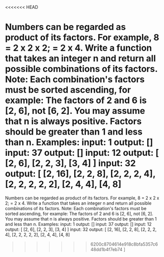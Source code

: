 <<<<<<< HEAD

Numbers can be regarded as product of its factors. For example,
8 = 2 x 2 x 2;
  = 2 x 4.
Write a function that takes an integer n and return all possible combinations of its factors.
Note:
Each combination's factors must be sorted ascending, for example: The factors of 2 and 6 is [2, 6], not [6, 2].
You may assume that n is always positive.
Factors should be greater than 1 and less than n.
Examples:
input: 1
output:
[]
input: 37
output:
[]
input: 12
output:
[
  [2, 6],
  [2, 2, 3],
  [3, 4]
]
input: 32
output:
[
  [2, 16],
  [2, 2, 8],
  [2, 2, 2, 4],
  [2, 2, 2, 2, 2],
  [2, 4, 4],
  [4, 8]
=======

Numbers can be regarded as product of its factors. For example,
8 = 2 x 2 x 2;
  = 2 x 4.
Write a function that takes an integer n and return all possible combinations of its factors.
Note:
Each combination's factors must be sorted ascending, for example: The factors of 2 and 6 is [2, 6], not [6, 2].
You may assume that n is always positive.
Factors should be greater than 1 and less than n.
Examples:
input: 1
output:
[]
input: 37
output:
[]
input: 12
output:
[
  [2, 6],
  [2, 2, 3],
  [3, 4]
]
input: 32
output:
[
  [2, 16],
  [2, 2, 8],
  [2, 2, 2, 4],
  [2, 2, 2, 2, 2],
  [2, 4, 4],
  [4, 8]
>>>>>>> 6200c8704614e918c8bfa5357c648dd1b4f7eb74
]